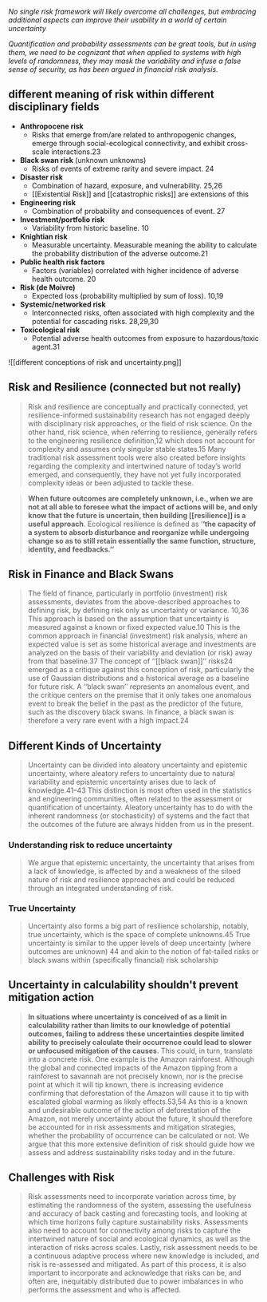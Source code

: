 *No single risk framework will likely overcome all challenges, but embracing
additional aspects can improve their usability in a world of certain uncertainty*

*Quantification and probability assessments can be great tools, but in using them, we need to be
cognizant that when applied to systems with high levels of randomness, they may mask the variability and infuse a false sense of security, as has been argued in financial risk analysis.*

## different meaning of risk within different disciplinary fields
- **Anthropocene risk**
	-  Risks that emerge from/are related to anthropogenic changes, emerge through social-ecological connectivity, and exhibit cross-scale interactions.23
- **Black swan risk** (unknown unknowns)
	- Risks of events of extreme rarity and severe impact. 24
- **Disaster risk**
	- Combination of hazard, exposure, and vulnerability. 25,26
	- [[Existential Risk]] and [[catastrophic risks]] are extensions of this
- **Engineering risk**
	- Combination of probability and consequences of event. 27
- **Investment/portfolio risk**
	- Variability from historic baseline. 10
- **Knightian risk**
	- Measurable uncertainty. Measurable meaning the ability to calculate the probability distribution of the adverse outcome.21
- **Public health risk factors** 
	- Factors (variables) correlated with higher incidence of adverse health outcome. 20
- **Risk (de Moivre)**
	- Expected loss (probability multiplied by sum of loss). 10,19
- **Systemic/networked risk**
	- Interconnected risks, often associated with high complexity and the potential for cascading risks. 28,29,30
- **Toxicological risk**
	- Potential adverse health outcomes from exposure to hazardous/toxic agent.31


![[different conceptions of risk and uncertainty.png]]

## Risk and Resilience (connected but not really)
> Risk and resilience are conceptually and practically connected,
yet resilience-informed sustainability research has not engaged
deeply with disciplinary risk approaches, or the field of risk science.
On the other hand, risk science, when referring to resilience,
generally refers to the engineering resilience definition,12
which does not account for complexity and assumes only singular
stable states.15 Many traditional risk assessment tools were
also created before insights regarding the complexity and intertwined
nature of today’s world emerged, and consequently, they
have not yet fully incorporated complexity ideas or been
adjusted to tackle these.

> **When future outcomes are completely unknown, i.e., when we
are not at all able to foresee what the impact of actions will be,
and only know that the future is uncertain, then building [[resilience]]
is a useful approach**. Ecological resilience is defined as
‘**‘the capacity of a system to absorb disturbance and reorganize
while undergoing change so as to still retain essentially the same
function, structure, identity, and feedbacks.’’**

## Risk in Finance and Black Swans
> The field of finance, particularly in portfolio (investment) risk
assessments, deviates from the above-described approaches
to defining risk, by defining risk only as uncertainty or variance.
10,36 This approach is based on the assumption that uncertainty
is measured against a known or fixed expected value.10
This is the common approach in financial (investment) risk analysis,
where an expected value is set as some historical average
and investments are analyzed on the basis of their variability and
deviation (or risk) away from that baseline.37 The concept of
‘‘[[black swan]]’’ risks24 emerged as a critique against this conception
of risk, particularly the use of Gaussian distributions and a
historical average as a baseline for future risk. A ‘‘black swan’’
represents an anomalous event, and the critique centers on
the premise that it only takes one anomalous event to break
the belief in the past as the predictor of the future, such as the
discovery black swans. In finance, a black swan is therefore a
very rare event with a high impact.24

## Different Kinds of Uncertainty
> Uncertainty can be divided into aleatory uncertainty
and epistemic uncertainty, where aleatory refers to uncertainty
due to natural variability and epistemic uncertainty arises due
to lack of knowledge.41–43 This distinction is most often used
in the statistics and engineering communities, often related to
the assessment or quantification of uncertainty. Aleatory uncertainty
has to do with the inherent randomness (or stochasticity)
of systems and the fact that the outcomes of the future are
always hidden from us in the present.

### Understanding risk to reduce uncertainty
> We argue that epistemic uncertainty,
the uncertainty that arises from a lack of knowledge, is affected
by and a weakness of the siloed nature of risk and resilience
approaches and could be reduced through an integrated understanding
of risk.

### True Uncertainty
> Uncertainty also forms a big
part of resilience scholarship, notably, true uncertainty, which
is the space of complete unknowns.45 True uncertainty is similar
to the upper levels of deep uncertainty (where outcomes are unknown)
44 and akin to the notion of fat-tailed risks or black swans
within (specifically financial) risk scholarship

## Uncertainty in calculability shouldn't prevent mitigation action
> **In situations where uncertainty is conceived of as a limit in
calculability rather than limits to our knowledge of potential outcomes,
failing to address these uncertainties despite limited ability
to precisely calculate their occurrence could lead to slower or
unfocused mitigation of the causes**. This could, in turn, translate
into a concrete risk. One example is the Amazon rainforest.
Although the global and connected impacts of the Amazon
tipping from a rainforest to savannah are not precisely known,
nor is the precise point at which it will tip known, there is
increasing evidence confirming that deforestation of the Amazon
will cause it to tip with escalated global warming as likely
effects.53,54 As this is a known and undesirable outcome of the
action of deforestation of the Amazon, not merely uncertainty
about the future, it should therefore be accounted for in risk assessments
and mitigation strategies, whether the probability of
occurrence can be calculated or not. We argue that this more
extensive definition of risk should guide how we assess and
address sustainability risks today and in the future.

## Challenges with Risk
> Risk assessments need to incorporate variation across time,
by estimating the randomness of the system, assessing the usefulness
and accuracy of back casting and forecasting tools, and
looking at which time horizons fully capture sustainability risks.
Assessments also need to account for connectivity among risks
to capture the intertwined nature of social and ecological dynamics,
as well as the interaction of risks across scales. Lastly,
risk assessment needs to be a continuous adaptive process
where new knowledge is included, and risk is re-assessed and
mitigated. As part of this process, it is also important to incorporate
and acknowledge that risks can be, and often are, inequitably
distributed due to power imbalances in who performs the
assessment and who is affected.